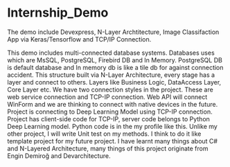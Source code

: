 # Internship_Demo
The demo include Devexpress, N-Layer Archtitecture, Image Classifaction App via Keras/Tensorflow and TCP/IP Connection.

This demo includes multi-connected database systems. Databases uses which are MsSQL, PostgreSQL, Firebird DB and In Memory. PostgreSQL DB is default database and In memory db
is like a tile db for against connection accident. This structure built via N-Layer Architecture, every stage has a layer and connect to others. Layers like Business Logic,
DataAccess Layer, Core Layer etc. We have two connection styles in the project. These are web service connection and TCP-IP connection. Web API will connect WinForm and we are 
thinking to connect with native devices in the future. Project is connecting to Deep Learning Model using TCP-IP connection. Project has client-side code for TCP-IP, server 
code belongs to Python Deep Learning model. Python code is in the my profile like this. Unlike my other project, I will write Unit test on my methods. I think to do it like
template project for my future project. I have learnt many things about C# and N-Layered Architecture, many things of this project originate from Engin Demiroğ and Devarchitecture.
